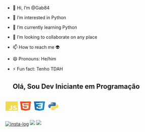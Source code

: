 - 👋 Hi, I’m @Gab84
- 👀 I’m interested in Python
- 🌱 I’m currently learning Python
- 💞️ I’m looking to collaborate on any place
- 📫 How to reach me 👽
- 😄 Pronouns: He/him
- ⚡ Fun fact: Tenho TDAH


  ## Olá, Sou Dev Iniciante em Programação

<div style="display: inline_block"><br>
  <img align="center" alt="Gab84-Js" height="30" width="40" src="https://raw.githubusercontent.com/devicons/devicon/master/icons/javascript/javascript-plain.svg">
  <img align="center" alt="Gab84-HTML" height="30" width="40" src="https://raw.githubusercontent.com/devicons/devicon/master/icons/html5/html5-original.svg">
  <img align="center" alt="Gab84-CSS" height="30" width="40" src="https://raw.githubusercontent.com/devicons/devicon/master/icons/css3/css3-original.svg">
  <img align="center" alt="Gab84-Python" height="30" width="40" src="https://raw.githubusercontent.com/devicons/devicon/master/icons/python/python-original.svg">
  
</div>
  
  ##
 
<div> 

  <a href="https://instagram.com/eogb84" target="_blank"><img align="center" alt="insta-log" height="35" width="50" src="https://cdn-icons.flaticon.com/svg/6422/6422200.svg?token=exp=1708004852~hmac=0103b6d8ac76ef96d8cfdff1d3c7a962" target="_blank"></a>
 	<a href = "mailto:gabrielrodrigues84394@gmail.com"><img src="https://img.shields.io/badge/-Gmail-%23333?style=for-the-badge&logo=gmail&logoColor=white" target="_blank"></a>
  <a href="https://www.linkedin.com/in/gabriel-dos-santos-rodrigues-599330241" target="_blank"><img src="https://img.shields.io/badge/-LinkedIn-%230077B5?style=for-the-badge&logo=linkedin&logoColor=white" target="_blank"></a> 
  
</div>






<!---
Gab84/Gab84 is a ✨ special ✨ repository because its `README.md` (this file) appears on your GitHub profile.
You can click the Preview link to take a look at your changes.
--->
